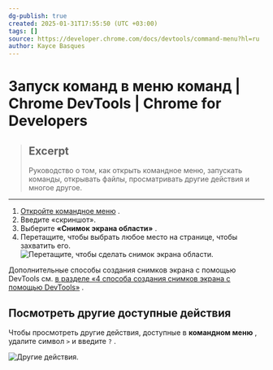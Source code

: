 ```yaml
---
dg-publish: true
created: 2025-01-31T17:55:50 (UTC +03:00)
tags: []
source: https://developer.chrome.com/docs/devtools/command-menu?hl=ru
author: Kayce Basques
---
```


# Запуск команд в меню команд  |  Chrome DevTools  |  Chrome for Developers

> ## Excerpt
> Руководство о том, как открыть командное меню, запускать команды, открывать файлы, просматривать другие действия и многое другое.

---

1.  [Откройте командное меню](https://developer.chrome.com/docs/devtools/command-menu?hl=ru#open) .
2.  Введите «скриншот».
3.  Выберите **«Снимок экрана области»** .
4.  Перетащите, чтобы выбрать любое место на странице, чтобы захватить его. ![Перетащите, чтобы сделать снимок экрана области.](https://developer.chrome.com/static/docs/devtools/command-menu/image/area-screenshot.gif?hl=ru)

Дополнительные способы создания снимков экрана с помощью DevTools см. [в разделе «4 способа создания снимков экрана с помощью DevTools»](https://developer.chrome.com/blog/devtools-tips-33?hl=ru) .

## Посмотреть другие доступные действия

Чтобы просмотреть другие действия, доступные в **командном меню** , удалите символ `>` и введите `?` .

![Другие действия.](https://developer.chrome.com/static/docs/devtools/command-menu/image/other-actions-804629b2411fa.png?hl=ru) 